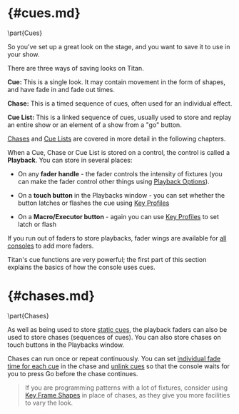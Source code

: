 # {#cues.md}
\part{Cues}

So you've set up a great look on the stage, and you want to save it to
use in your show.

There are three ways of saving looks on Titan.

**Cue:** This is a single look. It may contain movement in the form of
shapes, and have fade in and fade out times.

**Chase:** This is a timed sequence of cues, often used for an
individual effect.

**Cue List:** This is a linked sequence of cues, usually used to store
and replay an entire show or an element of a show from a "go" button.

[Chases](#chases.md) and [Cue Lists](cue-lists.md) are covered in more detail in the following
chapters.

When a Cue, Chase or Cue List is stored on a control, the control is
called a **Playback**. You can store in several places:

-   On any **fader handle** - the fader controls the intensity of
    fixtures (you can make the fader control other things using [Playback
    Options](cues/playback-options.md)).

-   On a **touch button** in the Playbacks window - you can set whether
    the button latches or flashes the cue using [Key Profiles](system-settings/key-profiles.md)

-   On a **Macro/Executor button** - again you can use [Key Profiles](system-settings/key-profiles.md) to
    set latch or flash

If you run out of faders to store playbacks, fader wings are available
for [all consoles](about-the-consoles.md) to add more faders.

Titan's cue functions are very powerful; the first part of this section
explains the basics of how the console uses cues.

# {#chases.md}
\part{Chases}

As well as being used to store [static cues](#cues.md), the playback faders can also
be used to store chases (sequences of cues). You can also store chases
on touch buttons in the Playbacks window.

Chases can run once or repeat continuously. You can set [individual fade
time for each cue](chases/chase-timing.md#individual-cue-times-in-chases) in the chase
and [unlink cues](chases/chase-options.md#linking) so that the console waits
for you to press Go before the chase continues.

> If you are programming patterns with a lot of fixtures, consider using
[Key Frame Shapes](effects/key-frame-shapes.md) in place of chases, as they give you more facilities to
vary the look.